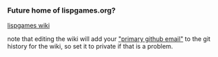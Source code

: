 
### Future home of lispgames.org?

[lispgames wiki](https://github.com/lispgames/lispgames.github.io/wiki/Main-Page)

note that editing the wiki will add your ["primary github email"](https://github.com/settings/emails) to the git history for the wiki, so set it to private if that is a problem.


